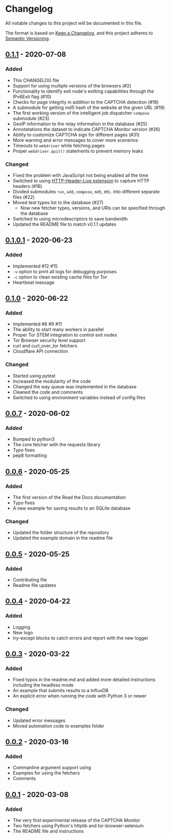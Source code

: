 # Changelog
All notable changes to this project will be documented in this file.

The format is based on [Keep a Changelog](https://keepachangelog.com/en/1.0.0/),
and this project adheres to [Semantic Versioning](https://semver.org/spec/v2.0.0.html).


## [0.1.1] - 2020-07-08
### Added
- This CHANGELOG file
- Support for using multiple versions of the browsers (#2)
- Functionality to identify exit node's exitting capabilities through the IPv6Exit flag (#10)
- Checks for page integrity in addition to the CAPTCHA detection (#18)
- A submodule for getting md5 hash of the website at the given URL (#19)
- The first working version of the intelligent job dispatcher `compose` submodule (#23)
- GeoIP information to the relay information in the database (#25)
- Annotatations the dataset to indicate CAPTCHA Monitor version (#26)
- Ability to customize CAPTCHA sign for different pages (#31)
- More warning and error messages to cover more scenerios
- Timeouts to `webdriver` while fetching pages
- Proper `webdriver.quit()` statements to prevent memory leaks

### Changed
- Fixed the problem with JavaScript not being enabled all the time
- Switched to using [HTTP-Header-Live extension](https://gitlab.torproject.org/woswos/HTTP-Header-Live)
to capture HTTP headers (#16)
- Divided submodules `run`, `add`, `compose`, `md5`, etc. into different separate files (#22)
- Moved test types list to the database (#27)
  - Now new fetcher types, versions, and URls can be specified through the database
- Switched to using microdescriptors to save bandwidth
- Updated the README file to match v0.1.1 updates


## [0.1.0.1] - 2020-06-23
### Added
- Implemented #12 #15
- `-v` option to print all logs for debugging purposes
- `-c` option to clean existing cache files for Tor
- Heartbeat message


## [0.1.0] - 2020-06-22
### Added
- Implemented #8 #9 #11
- The ability to start many workers in parallel
- Proper Tor STEM integration to control exit nodes
- Tor Browser security level support
- curl and curl\_over\_tor fetchers
- Cloudflare API connection

### Changed
- Started using pytest
- Increased the modularity of the code
- Changed the way queue was implemented in the database
- Cleaned the code and comments
- Switched to using environment variables instead of config files


## [0.0.7] - 2020-06-02
### Added
- Bumped to python3
- The core fetcher with the requests library
- Typo fixes
- pep8 formatting


## [0.0.6] - 2020-05-25
### Added
- The first version of the Read the Docs documentation
- Typo fixes
- A new example for saving results to an SQLite database

### Changed
- Updated the folder structure of the repository
- Updated the example domain in the readme file


## [0.0.5] - 2020-05-25
### Added
- Contributing file
- Readme file updates


## [0.0.4] - 2020-04-22
### Added
- Logging
- New logo
- try-except blocks to catch errors and report with the new logger


## [0.0.3] - 2020-03-22
### Added
- Fixed typos in the readme.md and added more detailed instructions including the headless mode
- An example that submits results to a InfluxDB
- An explicit error when running the code with Python 3 or newer

### Changed
- Updated error messages
- Moved automation code to examples folder


## [0.0.2] - 2020-03-16
### Added
- Commanline argument support using 
- Examples for using the fetchers
- Comments


## [0.0.1] - 2020-03-08
### Added
- The very first experimental release of the CAPTCHA Monitor
- Two fetchers using Python's httplib and tor-browser-selenium
- The README file and instructions


[0.1.1]: https://gitlab.torproject.org/woswos/CAPTCHA-Monitor/-/merge_requests/10/diffs
[0.1.0.1]: https://gitlab.torproject.org/woswos/CAPTCHA-Monitor/-/merge_requests/9/diffs
[0.1.0]: https://gitlab.torproject.org/woswos/CAPTCHA-Monitor/-/merge_requests/8/diffs
[0.0.7]: https://gitlab.torproject.org/woswos/CAPTCHA-Monitor/-/merge_requests/7
[0.0.6]: https://gitlab.torproject.org/woswos/CAPTCHA-Monitor/-/merge_requests/6/diffs
[0.0.5]: https://gitlab.torproject.org/woswos/CAPTCHA-Monitor/-/merge_requests/5/diffs
[0.0.4]: https://gitlab.torproject.org/woswos/CAPTCHA-Monitor/-/merge_requests/3/diffs
[0.0.3]: https://gitlab.torproject.org/woswos/CAPTCHA-Monitor/-/merge_requests/2/diffs
[0.0.2]: https://gitlab.torproject.org/woswos/CAPTCHA-Monitor/-/merge_requests/1/diffs
[0.0.1]: https://gitlab.torproject.org/woswos/CAPTCHA-Monitor/-/commit/60765867e394a4c4aa161031540ef42142b33e59